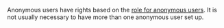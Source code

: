 <!-- markdownlint-disable-file MD041 -->
Anonymous users have rights based on the [role for anonymous users][1]. It is not usually necessary to have more than one anonymous user set up.

<!-- Referenced links -->
[1]: ../role/edit-rights-for-anonymous-users.md
